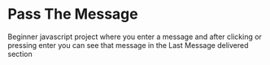 # Pass The Message

Beginner javascript project where you enter a message and after clicking or pressing enter you can see that message in the Last Message delivered section